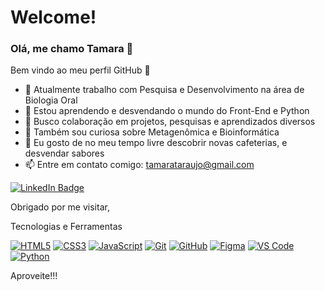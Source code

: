 
# Welcome!

### Olá, me chamo Tamara 👋
Bem vindo ao meu perfil GitHub 👋


- 🔭 Atualmente trabalho com Pesquisa e Desenvolvimento na área de Biologia Oral
- 🌱 Estou aprendendo e desvendando o mundo do Front-End e Python
- 👯 Busco colaboração em projetos, pesquisas e aprendizados diversos
- 🔎 Também sou curiosa sobre Metagenômica e Bioinformática
- 💬 Eu gosto de no meu tempo livre descobrir novas cafeterias, e desvendar sabores
- 📫 Entre em contato comigo: tamarataraujo@gmail.com 

[![LinkedIn Badge](https://img.shields.io/badge/-LinkedIn-blue?style=flat-square&logo=Linkedin&logoColor=white)](https://www.linkedin.com/in/tamara-araujo-281105148/)

Obrigado por me visitar,

Tecnologias e Ferramentas

[![HTML5](https://img.shields.io/badge/-HTML5-E34F26?style=flat&logo=HTML5&logoColor=white)](https://developer.mozilla.org/en-US/docs/Web/Guide/HTML/HTML5)
[![CSS3](https://img.shields.io/badge/-CSS3-1572B6?style=flat&logo=CSS3&logoColor=white)](https://developer.mozilla.org/en-US/docs/Web/CSS)
[![JavaScript](https://img.shields.io/badge/-JavaScript-F7DF1E?style=flat&logo=JavaScript&logoColor=black)](https://developer.mozilla.org/en-US/docs/Web/JavaScript)
[![Git](https://img.shields.io/badge/-Git-F05032?style=flat&logo=Git&logoColor=white)](https://git-scm.com/)
[![GitHub](https://img.shields.io/badge/-GitHub-181717?style=flat&logo=GitHub&logoColor=white)](https://github.com/)
[![Figma](https://img.shields.io/badge/-Figma-F24E1E?style=flat&logo=Figma&logoColor=white)](https://www.figma.com/)
[![VS Code](https://img.shields.io/badge/-VS_Code-007ACC?style=flat&logo=Visual%20Studio%20Code&logoColor=white)](https://code.visualstudio.com/)
[![Python](https://img.shields.io/badge/-Python-3776AB?style=flat&logo=Python&logoColor=white)](https://www.python.org/)



Aproveite!!!
